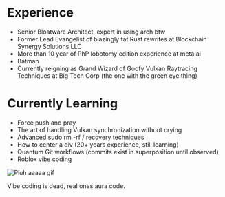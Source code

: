 # Experience
- Senior Bloatware Architect, expert in using arch btw
- Former Lead Evangelist of blazingly fat Rust rewrites at Blockchain Synergy Solutions LLC
- More than 10 year of PhP lobotomy edition experience at meta.ai
- Batman
- Currently reigning as Grand Wizard of Goofy Vulkan Raytracing Techniques at Big Tech Corp (the one with the green eye thing)

# Currently Learning
- Force push and pray
- The art of handling Vulkan synchronization without crying
- Advanced sudo rm -rf / recovery techniques
- How to center a div (20+ years experience, still learning)
- Quantum Git workflows (commits exist in superposition until observed)
- Roblox vibe coding

![Pluh aaaaa gif](https://media1.tenor.com/m/Ky6v0lFLVXwAAAAd/arch-linux-i-use-arch.gif)

Vibe coding is dead, real ones aura code.
